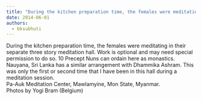 ```yaml
---
title: "During the kitchen preparation time, the females were meditating in their separate three story meditation..."
date: 2014-06-01
authors: 
  - bksubhuti
---
```


During the kitchen preparation time, the females were meditating in their separate three story meditation hall. Work is optional and may need special permission to do so. 10 Precept Nuns can ordain here as monastics. Nauyana, Sri Lanka has a similar arrangement with Dhammika Ashram. This was only the first or second time that I have been in this hall during a meditation session.  
Pa-Auk Meditation Center, Mawlamyine, Mon State, Myanmar.﻿  
Photos by Yogi Bram (Belgium)﻿

